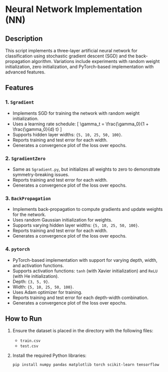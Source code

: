 # Neural Network Implementation (NN)

## Description
This script implements a three-layer artificial neural network for classification using stochastic gradient descent (SGD) and the back-propagation algorithm. Variations include experiments with random weight initialization, zero initialization, and PyTorch-based implementation with advanced features.

## Features
### 1. `Sgradient`
- Implements SGD for training the network with random weight initialization.
- Uses a learning rate schedule:
  \[
  \gamma_t = \frac{\gamma_0}{1 + \frac{\gamma_0}{d} t}
  \]
- Supports hidden layer widths: `{5, 10, 25, 50, 100}`.
- Reports training and test error for each width.
- Generates a convergence plot of the loss over epochs.

### 2. `SgradientZero`
- Same as `Sgradient.py`, but initializes all weights to zero to demonstrate symmetry-breaking issues.
- Reports training and test error for each width.
- Generates a convergence plot of the loss over epochs.

### 3. `BackPropagation`
- Implements back-propagation to compute gradients and update weights for the network.
- Uses random Gaussian initialization for weights.
- Supports varying hidden layer widths: `{5, 10, 25, 50, 100}`.
- Reports training and test error for each width.
- Generates a convergence plot of the loss over epochs.

### 4. `pytorch`
- PyTorch-based implementation with support for varying depth, width, and activation functions.
- Supports activation functions: `tanh` (with Xavier initialization) and `ReLU` (with He initialization).
- Depth: `{3, 5, 9}`.
- Width: `{5, 10, 25, 50, 100}`.
- Uses Adam optimizer for training.
- Reports training and test error for each depth-width combination.
- Generates a convergence plot of the loss over epochs.

## How to Run
1. Ensure the dataset is placed in the directory with the following files:
   - `train.csv`
   - `test.csv`

2. Install the required Python libraries:
   ```bash
   pip install numpy pandas matplotlib torch scikit-learn tensorflow
